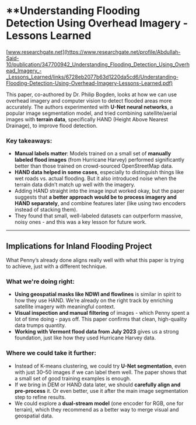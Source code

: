 # **Understanding Flooding Detection Using Overhead Imagery - Lessons Learned

[www.researchgate.net](https://www.researchgate.net/profile/Abdullah-Said-10/publication/347700942_Understanding_Flooding_Detection_Using_Overhead_Imagery_-_Lessons_Learned/links/6728eb2077b63d1220da5cd6/Understanding-Flooding-Detection-Using-Overhead-Imagery-Lessons-Learned.pdf)

This paper, co-authored by Dr. Philip Bogden, looks at how we can use overhead imagery and computer vision to detect flooded areas more accurately. The authors experimented with **U-Net neural networks**, a popular image segmentation model, and tried combining satellite/aerial images with **terrain data**, specifically HAND (Height Above Nearest Drainage), to improve flood detection.

### Key takeaways:

- **Manual labels matter**: Models trained on a small set of **manually labeled flood images** (from Hurricane Harvey) performed significantly better than those trained on crowd-sourced OpenStreetMap data.
- **HAND data helped in some cases**, especially to distinguish things like wet roads vs. actual flooding. But it also introduced noise when the terrain data didn’t match up well with the imagery.
- Adding HAND straight into the image input worked okay, but the paper suggests that **a better approach would be to process imagery and HAND separately**, and combine features later (like using two encoders instead of stacking them).
- They found that small, well-labeled datasets can outperform massive, noisy ones - and this was a key lesson for future work.

---

## Implications for Inland Flooding Project

What Penny’s already done aligns really well with what this paper is trying to achieve, just with a different technique.

### What we're doing right:

- **Using geospatial masks like NDWI and flowlines** is similar in spirit to how they use HAND. We’re already on the right track by enriching satellite imagery with meaningful context.
- **Visual inspection and manual filtering** of images - which Penny spent a lot of time doing - pays off. This paper confirms that clean, high-quality data trumps quantity.
- **Working with Vermont flood data from July 2023** gives us a strong foundation, just like how they used Hurricane Harvey data.

### Where we could take it further:

- Instead of K-means clustering, we could try **U-Net segmentation**, even with just 30–50 images if we can label them well. The paper shows that a small set of good training examples is enough.
- If we bring in DEM or HAND data later, we should **carefully align and pre-process** it. Or even better, use it after the main image segmentation step to refine results.
- We could explore a **dual-stream model** (one encoder for RGB, one for terrain), which they recommend as a better way to merge visual and geospatial data.
